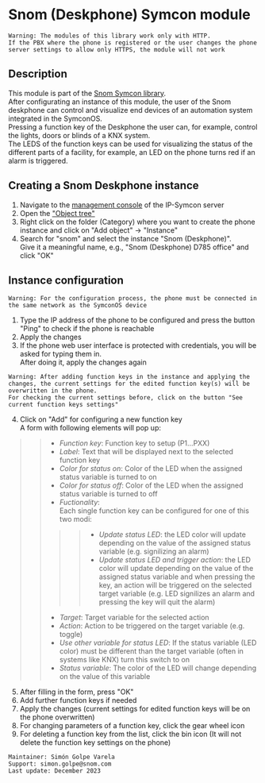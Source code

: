 # Snom (Deskphone) Symcon module
```
Warning: The modules of this library work only with HTTP. 
If the PBX where the phone is registered or the user changes the phone server settings to allow only HTTPS, the module will not work
```
## Description
This module is part of the [Snom Symcon library](https://gitlab.com/simon.golpe/snom_symcon/-/blob/main/README.md).  
After configurating an instance of this module, the user of the Snom deskphone can control and visualize end devices of an automation system integrated in the SymconOS.  
Pressing a function key of the Deskphone the user can, for example, control the lights, doors or blinds of a KNX system.  
The LEDS of the function keys can be used for visualizing the status of the different parts of a facility, for example, an LED on the phone turns red if an alarm is triggered.  

## Creating a Snom Deskphone instance
1. Navigate to the [management console](https://www.symcon.de/en/service/documentation/components/management-console/) of the IP-Symcon server
2. Open the ["Object tree"](https://www.symcon.de/en/service/documentation/components/management-console/object-tree/)  
3. Right click on the folder (Category) where you want to create the phone instance and click on "Add object" -> "Instance"
4. Search for "snom" and select the instance "Snom (Deskphone)".  
Give it a meaningful name, e.g., "Snom (Deskphone) D785 office" and click "OK"

## Instance configuration
```
Warning: For the configuration process, the phone must be connected in the same network as the SymconOS device
```
1. Type the  IP address of the phone to be configured and press the button "Ping" to check if the phone is reachable
2. Apply the changes
3. If the phone web user interface is protected with credentials, you will be asked for typing them in.  
After doing it, apply the changes again

```
Warning: After adding function keys in the instance and applying the changes, the current settings for the edited function key(s) will be overwritten in the phone.  
For checking the current settings before, click on the button "See current function keys settings"
```
4. Click on "Add" for configuring a new function key  
A form with following elements will pop up:
>> - _Function key_: Function key to setup (P1...PXX)  
>> - _Label_: Text that will be displayed next to the selected function key
>> - _Color for status on_: Color of the LED when the assigned status variable is turned to on
>> - _Color for status off_: Color of the LED when the assigned status variable is turned to off
>> - _Fuctionality_:  
Each single function key can be configured for one of this two modi:
>>>>- _Update status LED_: the LED color will update depending on the value of the assigned status variable (e.g. signilizing an alarm)
>>>>- _Update status LED and trigger action_: the LED color will update depending on the value of the assigned status variable and when pressing the key, an action will be triggered on the selected target variable (e.g. LED signilizes an alarm and pressing the key will quit the alarm)
>> - _Target_: Target variable for the selected action
>> - _Action_: Action to be triggered on the target variable (e.g. toggle)
>> - _Use other variable for status LED_: If the status variable (LED color) must be different than the target variable (often in systems like KNX) turn this switch to on
>> - _Status variable_: The color of the LED will change depending on the value of this variable
    
5. After filling in the form, press "OK"
6. Add further function keys if needed
7. Apply the changes (current settings for edited function keys will be on the phone overwritten)
8. For changing parameters of a function key, click the gear wheel icon
9. For deleting a function key from the list, click the bin icon (It will not delete the function key settings on the phone)


```
Maintainer: Simón Golpe Varela  
Support: simon.golpe@snom.com
Last update: December 2023
```
